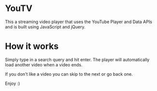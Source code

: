 # YouTV
This a streaming video player that uses the YouTube Player and Data APIs and is built using JavaScript and jQuery.

# How it works
Simply type in a search query and hit enter. The player will automatically load another video when a video ends.

If you don't like a video you can skip to the next or go back one.

Enjoy :)